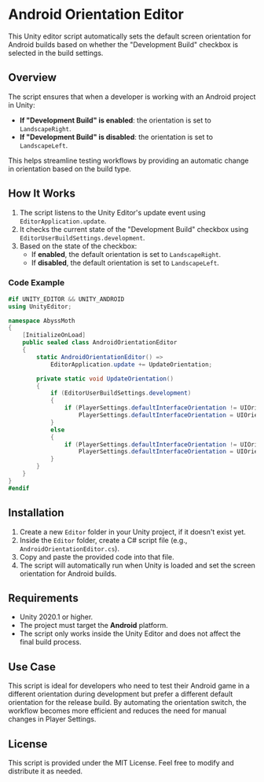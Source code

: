 # Android Orientation Editor

This Unity editor script automatically sets the default screen orientation for Android builds based on whether the "Development Build" checkbox is selected in the build settings.

## Overview

The script ensures that when a developer is working with an Android project in Unity:

- **If "Development Build" is enabled**: the orientation is set to `LandscapeRight`.
- **If "Development Build" is disabled**: the orientation is set to `LandscapeLeft`.

This helps streamline testing workflows by providing an automatic change in orientation based on the build type.

## How It Works

1. The script listens to the Unity Editor's update event using `EditorApplication.update`.
2. It checks the current state of the "Development Build" checkbox using `EditorUserBuildSettings.development`.
3. Based on the state of the checkbox:
    - If **enabled**, the default orientation is set to `LandscapeRight`.
    - If **disabled**, the default orientation is set to `LandscapeLeft`.

### Code Example

```csharp
#if UNITY_EDITOR && UNITY_ANDROID
using UnityEditor;

namespace AbyssMoth
{
    [InitializeOnLoad]
    public sealed class AndroidOrientationEditor
    {
        static AndroidOrientationEditor() =>
            EditorApplication.update += UpdateOrientation;

        private static void UpdateOrientation()
        {
            if (EditorUserBuildSettings.development)
            {
                if (PlayerSettings.defaultInterfaceOrientation != UIOrientation.LandscapeRight)
                    PlayerSettings.defaultInterfaceOrientation = UIOrientation.LandscapeRight;
            }
            else
            {
                if (PlayerSettings.defaultInterfaceOrientation != UIOrientation.LandscapeLeft)
                    PlayerSettings.defaultInterfaceOrientation = UIOrientation.LandscapeLeft;
            }
        }
    }
}
#endif
```

## Installation

1. Create a new `Editor` folder in your Unity project, if it doesn't exist yet.
2. Inside the `Editor` folder, create a C# script file (e.g., `AndroidOrientationEditor.cs`).
3. Copy and paste the provided code into that file.
4. The script will automatically run when Unity is loaded and set the screen orientation for Android builds.

## Requirements

- Unity 2020.1 or higher.
- The project must target the **Android** platform.
- The script only works inside the Unity Editor and does not affect the final build process.

## Use Case

This script is ideal for developers who need to test their Android game in a different orientation during development but prefer a different default orientation for the release build. By automating the orientation switch, the workflow becomes more efficient and reduces the need for manual changes in Player Settings.

## License

This script is provided under the MIT License. Feel free to modify and distribute it as needed.
